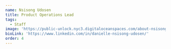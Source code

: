 ```yaml
---
name: Nsisong Udosen
title: Product Operations Lead
tags:
  - Staff
image: 'https://public-unlock.nyc3.digitaloceanspaces.com/about-nsisong-udosen.png'
bioLink: 'https://www.linkedin.com/in/danielle-nsisong-udosen/'
order: 4
---
```


